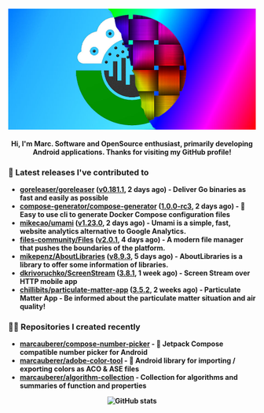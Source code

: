 <p align="center">
	<img src="https://raw.githubusercontent.com/marcauberer/marcauberer/master/images/frontpage-image.jpg">
	<br><br>
	<b>Hi, I'm Marc. Software and OpenSource enthusiast, primarily developing Android applications. Thanks for visiting my GitHub profile!
</p>

### 🚀 Latest releases I've contributed to


- [goreleaser/goreleaser](https://github.com/goreleaser/goreleaser) ([v0.181.1](https://github.com/goreleaser/goreleaser/releases/tag/v0.181.1), 2 days ago) - Deliver Go binaries as fast and easily as possible
- [compose-generator/compose-generator](https://github.com/compose-generator/compose-generator) ([1.0.0-rc3](https://github.com/compose-generator/compose-generator/releases/tag/1.0.0-rc3), 2 days ago) - 🐳 Easy to use cli to generate Docker Compose configuration files
- [mikecao/umami](https://github.com/mikecao/umami) ([v1.23.0](https://github.com/mikecao/umami/releases/tag/v1.23.0), 2 days ago) - Umami is a simple, fast, website analytics alternative to Google Analytics.
- [files-community/Files](https://github.com/files-community/Files) ([v2.0.1](https://github.com/files-community/Files/releases/tag/v2.0.1), 4 days ago) - A modern file manager that pushes the boundaries of the platform.
- [mikepenz/AboutLibraries](https://github.com/mikepenz/AboutLibraries) ([v8.9.3](https://github.com/mikepenz/AboutLibraries/releases/tag/v8.9.3), 5 days ago) - AboutLibraries is a library to offer some information of libraries.
- [dkrivoruchko/ScreenStream](https://github.com/dkrivoruchko/ScreenStream) ([3.8.1](https://github.com/dkrivoruchko/ScreenStream/releases/tag/3.8.1), 1 week ago) - Screen Stream over HTTP mobile app
- [chillibits/particulate-matter-app](https://github.com/chillibits/particulate-matter-app) ([3.5.2](https://github.com/chillibits/particulate-matter-app/releases/tag/3.5.2), 2 weeks ago) - Particulate Matter App - Be informed about the particulate matter situation and air quality!

### 👨‍💻 Repositories I created recently
- [marcauberer/compose-number-picker](https://github.com/marcauberer/compose-number-picker) - 🔢 Jetpack Compose compatible number picker for Android
- [marcauberer/adobe-color-tool](https://github.com/marcauberer/adobe-color-tool) - 🎨 Android library for importing / exporting colors as ACO &amp; ASE files
- [marcauberer/algorithm-collection](https://github.com/marcauberer/algorithm-collection) - Collection for algorithms and summaries of function and properties

<p align="center">
	<img src="https://github-readme-stats.vercel.app/api?username=marcauberer&show_icons=true&theme=dark" alt="GitHub stats">
</p>
